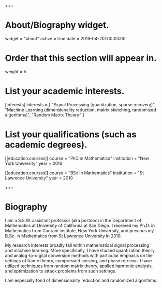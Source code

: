 +++
# About/Biography widget.
widget = "about"
active = true
date = 2016-04-20T00:00:00

# Order that this section will appear in.
weight = 5

# List your academic interests.
[interests]
  interests = [
    "Signal Processing (quantization, sparse recovery)",
    "Machine Learning (dimensionality reduction, matrix sketching, randomized algorithms)",
    "Random Matrix Theory"
  ]

# List your qualifications (such as academic degrees).
[[education.courses]]
  course = "PhD in Mathematics"
  institution = "New York University"
  year = 2016

[[education.courses]]
  course = "BSc in Mathematics"
  institution = "St Lawrence University"
  year = 2010
  
 
+++

# Biography

I am a S.E.W. assistant professor (aka postdoc) in the Department of Mathematics at University of California at San Diego. I received my Ph.D. in Mathematics from Courant Institute, New York University, and previous my B.Sc. in Mathematics from St Lawrence University in 2010.

My research interests broadly fall within mathematical signal processing and machine learning. More specifically, I have studied quantization theory and analog-to-digital conversion methods with particular emphasis on the settings of frame theory, compressed sensing, and phase retrieval. I have utilized techniques from random matrix theory, applied harmonic analysis, and optimization to attack problems from such settings. 

I am especially fond of dimensionality reduction and randomized algorithms.
